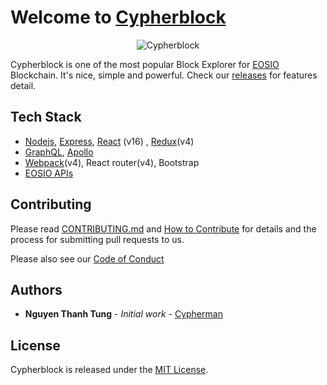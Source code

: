 # Welcome to [Cypherblock](https://www.cypherblock.io)

<p align="center">
  <img alt="Cypherblock" src="https://www.cypherblock.io/header_pro1.png">
</p>

Cypherblock is one of the most popular Block Explorer for [EOSIO](https://github.com/EOSIO/eos) Blockchain. It's nice, simple and powerful. Check our [releases](https://github.com/Cypherman1/cypherblock-eos/releases) for features detail.

## Tech Stack

- [Nodejs](https://nodejs.org/en/), [Express](https://expressjs.com/), [React](https://reactjs.org/) (v16) , [Redux](https://redux.js.org/)(v4)
- [GraphQL](https://graphql.org/), [Apollo](https://www.apollographql.com/)
- [Webpack](https://webpack.js.org/)(v4), React router(v4), Bootstrap
- [EOSIO APIs](https://developers.eos.io/)

## Contributing

Please read [CONTRIBUTING.md](CONTRIBUTING.md) and [How to Contribute](https://github.com/Cypherman1/cypherblock-eos/wiki/How-to-Contribute) for details and the process for submitting pull requests to us.

Please also see our [Code of Conduct](CODE_OF_CONDUCT.md)

## Authors

- **Nguyen Thanh Tung** - _Initial work_ - [Cypherman](https://github.com/Cypherman1)

## License

Cypherblock is released under the [MIT License](LICENSE.md).
